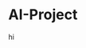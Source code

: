 # AI-Project






































































































































































































































































































































































































































































































































































































































































































































































































































































































































































































































hi